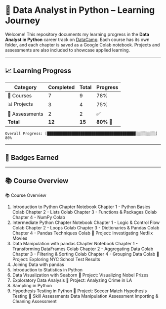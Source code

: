 # 🧠 Data Analyst in Python – Learning Journey

Welcome! This repository documents my learning progress in the **Data Analyst in Python** career track on [DataCamp](https://www.datacamp.com/). Each course has its own folder, and each chapter is saved as a Google Colab notebook. Projects and assessments are also included to showcase applied learning.

---

## 📈 Learning Progress

| Category       | Completed | Total  | Progress    |
| -------------- | --------- | ------ | ----------- |
| 📘 Courses     | 7         | 9      | 78%         |
| 📊 Projects    | 3         | 4      | 75%         |
| 🧪 Assessments | 2         | 2      | ✅           |
| **Total**      | **12**    | **15** | **80%** 🎉 |

```text
Overall Progress: [████████████████████████████████████████░░░░░░░░░] 80%
```

---

## 🏅 Badges Earned




---

## 📚 Course Overview

📚 Course Overview
1. Introduction to Python
Chapter	Notebook
Chapter 1 - Python Basics	Colab
Chapter 2 - Lists	Colab
Chapter 3 - Functions & Packages	Colab
Chapter 4 - NumPy	Colab
2. Intermediate Python
Chapter	Notebook
Chapter 1 - Logic & Control Flow	Colab
Chapter 2 - Loops	Colab
Chapter 3 - Dictionaries & Pandas	Colab
Chapter 4 - Pandas Techniques	Colab
🧪 Project: Investigating Netflix Movies
3. Data Manipulation with pandas
Chapter	Notebook
Chapter 1 - Transforming DataFrames	Colab
Chapter 2 - Aggregating Data	Colab
Chapter 3 - Filtering & Sorting	Colab
Chapter 4 - Grouping Data	Colab
🧪 Project: Exploring NYC School Test Results
4. Joining Data with pandas
5. Introduction to Statistics in Python
6. Data Visualization with Seaborn
🧪 Project: Visualizing Nobel Prizes
7. Exploratory Data Analysis
🧪 Project: Analyzing Crime in LA
8. Sampling in Python
9. Hypothesis Testing in Python
🧪 Project: Soccer Match Hypothesis Testing
🧪 Skill Assessments
Data Manipulation Assessment
Importing & Cleaning Assessment
